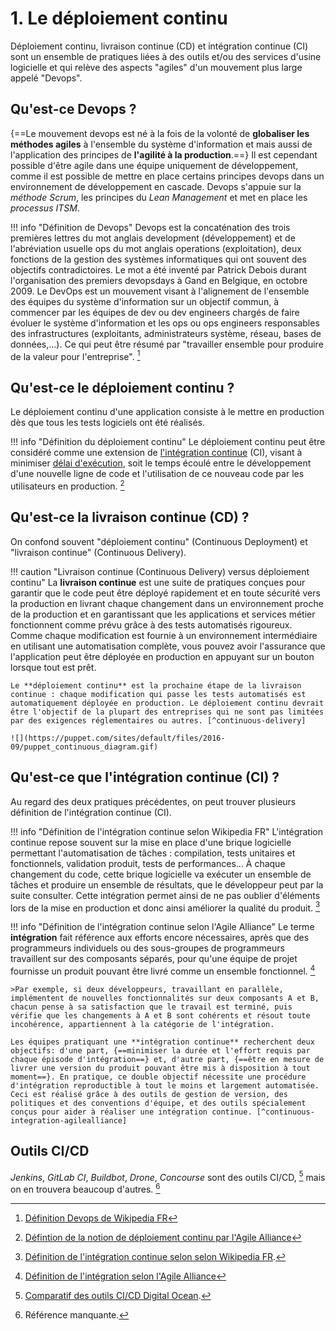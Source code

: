 # 1. Le déploiement continu

Déploiement continu, livraison continue (CD) et intégration continue (CI) sont un ensemble de pratiques liées à des outils et/ou des services d'usine logicielle et qui relève des aspects "agiles" d'un mouvement plus large appelé "Devops".

## Qu'est-ce Devops ?

{==Le mouvement devops est né à la fois de la volonté de **globaliser les méthodes agiles** à l'ensemble du système d'information et mais aussi de l'application des principes de **l'agilité à la production**.==} Il est cependant possible d'être agile dans une équipe uniquement de développement, comme il est possible de mettre en place certains principes devops dans un environnement de développement en cascade. Devops s'appuie sur la _méthode Scrum_, les principes du _Lean Management_ et met en place les _processus ITSM_.

!!! info "Définition de Devops"
    Devops est la concaténation des trois premières lettres du mot anglais development (développement) et de l'abréviation usuelle ops du mot anglais operations (exploitation), deux fonctions de la gestion des systèmes informatiques qui ont souvent des objectifs contradictoires. Le mot a été inventé par Patrick Debois durant l'organisation des premiers devopsdays à Gand en Belgique, en octobre 2009. Le DevOps est un mouvement visant à l'alignement de l'ensemble des équipes du système d'information sur un objectif commun, à commencer par les équipes de dev ou dev engineers chargés de faire évoluer le système d'information et les ops ou ops engineers responsables des infrastructures (exploitants, administrateurs système, réseau, bases de données,...). Ce qui peut être résumé par "travailler ensemble pour produire de la valeur pour l'entreprise". [^devops-wikipedia]

[^devops-wikipedia]: [Définition Devops de Wikipedia FR](https://fr.wikipedia.org/wiki/Devops)

## Qu'est-ce le déploiement continu ?

Le déploiement continu d'une application consiste à le mettre en production dès que tous les tests logiciels ont été réalisés.

!!! info "Définition du déploiement continu"
    Le déploiement continu peut être considéré comme une extension de [l'intégration continue](https://www.agilealliance.org/glossary/continuous-integration/) (CI), visant à minimiser [délai d'exécution](https://www.agilealliance.org/glossary/lead-time/), soit le temps écoulé entre le développement d'une nouvelle ligne de code et l'utilisation de ce nouveau code par les utilisateurs en production. [^continuous-deployment]

[^continuous-deployment]: [Défintion de la notion de déploiement continu par l'Agile Alliance](https://www.agilealliance.org/glossary/continuous-deployment/)

## Qu'est-ce la livraison continue (CD) ?

On confond souvent "déploiement continu" (Continuous Deployment) et "livraison continue" (Continuous Delivery).

!!! caution "Livraison continue (Continuous Delivery) versus déploiement continu"
    La **livraison continue** est une suite de pratiques conçues pour garantir que le code peut être déployé rapidement et en toute sécurité vers la production en livrant chaque changement dans un environnement proche de la production et en garantissant que les applications et services métier fonctionnent comme prévu grâce à des tests automatisés rigoureux. Comme chaque modification est fournie à un environnement intermédiaire en utilisant une automatisation complète, vous pouvez avoir l'assurance que l'application peut être déployée en production en appuyant sur un bouton lorsque tout est prêt.

    Le **déploiement continu** est la prochaine étape de la livraison continue : chaque modification qui passe les tests automatisés est automatiquement déployée en production. Le déploiement continu devrait être l'objectif de la plupart des entreprises qui ne sont pas limitées par des exigences réglementaires ou autres. [^continuous-delivery]

    ![](https://puppet.com/sites/default/files/2016-09/puppet_continuous_diagram.gif)

[^continuous-delivery]: [Puppet blog Continuous Delivery Vs. Continuous Deployment: What's the Diff?](https://puppet.com/blog/continuous-delivery-vs-continuous-deployment-what-s-diff).

## Qu'est-ce que l'intégration continue (CI) ?

Au regard des deux pratiques précédentes, on peut trouver plusieurs définition de l'intégration continue (CI).

!!! info "Définition de l'intégration continue selon Wikipedia FR"
    L'intégration continue repose souvent sur la mise en place d'une brique logicielle permettant l'automatisation de tâches : compilation, tests unitaires et fonctionnels, validation produit, tests de performances… À chaque changement du code, cette brique logicielle va exécuter un ensemble de tâches et produire un ensemble de résultats, que le développeur peut par la suite consulter. Cette intégration permet ainsi de ne pas oublier d'éléments lors de la mise en production et donc ainsi améliorer la qualité du produit. [^continuous-integration-wikipediafr]

[^continuous-integration-wikipediafr]: [Définition de l'intégration continue selon selon Wikipedia FR](https://fr.wikipedia.org/wiki/Int%C3%A9gration_continue).

!!! info "Définition de l'intégration continue selon l'Agile Alliance"
    Le terme **intégration** fait référence aux efforts encore nécessaires, après que des programmeurs individuels ou des sous-groupes de programmeurs travaillent sur des composants séparés, pour qu'une équipe de projet fournisse un produit pouvant être livré comme un ensemble fonctionnel. [^integration-agilealliance]

    >Par exemple, si deux développeurs, travaillant en parallèle, implémentent de nouvelles fonctionnalités sur deux composants A et B, chacun pense à sa satisfaction que le travail est terminé, puis vérifie que les changements à A et B sont cohérents et résout toute incohérence, appartiennent à la catégorie de l'intégration.

    Les équipes pratiquant une **intégration continue** recherchent deux objectifs: d'une part, {==minimiser la durée et l'effort requis par chaque épisode d'intégration==} et, d'autre part, {==être en mesure de livrer une version du produit pouvant être mis à disposition à tout moment==}. En pratique, ce double objectif nécessite une procédure d'intégration reproductible à tout le moins et largement automatisée. Ceci est réalisé grâce à des outils de gestion de version, des politiques et des conventions d'équipe, et des outils spécialement conçus pour aider à réaliser une intégration continue. [^continuous-integration-agilealliance]

[^integration-agilealliance]: [Définition de l'intégration selon l'Agile Alliance](https://www.agilealliance.org/glossary/integration/)

[^continuous-integration-agilealliance]: [Définition de l'intégration continue selon l'Agile Alliance](https://www.agilealliance.org/glossary/continuous-integration/).

## Outils CI/CD

_Jenkins_, _GitLab CI_, _Buildbot_, _Drone_, _Concourse_ sont des outils CI/CD, [^cicd-tools-1] mais on en trouvera beaucoup d'autres. [^Référence manquante]

[^cicd-tools-1]: [Comparatif des outils CI/CD Digital Ocean](https://www.digitalocean.com/community/tutorials/ci-cd-tools-comparison-jenkins-gitlab-ci-buildbot-drone-and-concourse).

[^Référence manquante]: Référence manquante.
